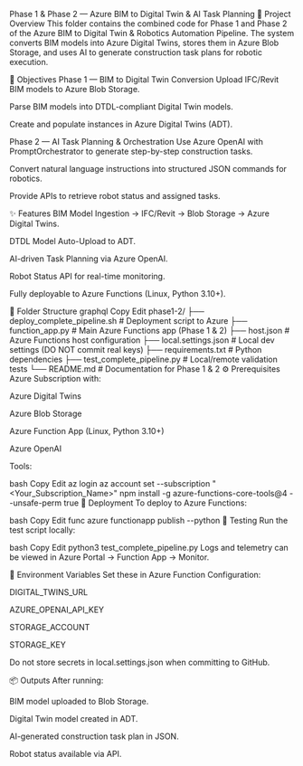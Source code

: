 
Phase 1 & Phase 2 — Azure BIM to Digital Twin & AI Task Planning 📌 Project Overview This folder contains the combined code for Phase 1 and Phase 2 of the Azure BIM to Digital Twin & Robotics Automation Pipeline. The system converts BIM models into Azure Digital Twins, stores them in Azure Blob Storage, and uses AI to generate construction task plans for robotic execution.

🎯 Objectives Phase 1 — BIM to Digital Twin Conversion Upload IFC/Revit BIM models to Azure Blob Storage.

Parse BIM models into DTDL-compliant Digital Twin models.

Create and populate instances in Azure Digital Twins (ADT).

Phase 2 — AI Task Planning & Orchestration Use Azure OpenAI with PromptOrchestrator to generate step-by-step construction tasks.

Convert natural language instructions into structured JSON commands for robotics.

Provide APIs to retrieve robot status and assigned tasks.

✨ Features BIM Model Ingestion → IFC/Revit → Blob Storage → Azure Digital Twins.

DTDL Model Auto-Upload to ADT.

AI-driven Task Planning via Azure OpenAI.

Robot Status API for real-time monitoring.

Fully deployable to Azure Functions (Linux, Python 3.10+).

📂 Folder Structure graphql Copy Edit phase1-2/ ├── deploy_complete_pipeline.sh # Deployment script to Azure ├── function_app.py # Main Azure Functions app (Phase 1 & 2) ├── host.json # Azure Functions host configuration ├── local.settings.json # Local dev settings (DO NOT commit real keys) ├── requirements.txt # Python dependencies ├── test_complete_pipeline.py # Local/remote validation tests └── README.md # Documentation for Phase 1 & 2 ⚙️ Prerequisites Azure Subscription with:

Azure Digital Twins

Azure Blob Storage

Azure Function App (Linux, Python 3.10+)

Azure OpenAI

Tools:

bash Copy Edit az login az account set --subscription "<Your_Subscription_Name>" npm install -g azure-functions-core-tools@4 --unsafe-perm true 🚀 Deployment To deploy to Azure Functions:

bash Copy Edit func azure functionapp publish --python 🧪 Testing Run the test script locally:

bash Copy Edit python3 test_complete_pipeline.py Logs and telemetry can be viewed in Azure Portal → Function App → Monitor.

🔑 Environment Variables Set these in Azure Function Configuration:

DIGITAL_TWINS_URL

AZURE_OPENAI_API_KEY

STORAGE_ACCOUNT

STORAGE_KEY

Do not store secrets in local.settings.json when committing to GitHub.

📦 Outputs After running:

BIM model uploaded to Blob Storage.

Digital Twin model created in ADT.

AI-generated construction task plan in JSON.

Robot status available via API.
